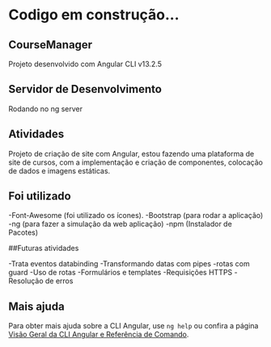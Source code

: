 # Codigo em construção...


## CourseManager

Projeto desenvolvido com Angular CLI v13.2.5

## Servidor de Desenvolvimento

Rodando no ng server

## Atividades
Projeto de criação de site com Angular, estou fazendo uma plataforma de site de cursos, com a implementação e criação de componentes, colocação de dados e imagens estáticas.

## Foi utilizado
-Font-Awesome (foi utilizado os ícones).
-Bootstrap (para rodar a aplicação)
-ng (para fazer a simulação da web aplicação)
-npm (Instalador de Pacotes)

##Futuras atividades

-Trata eventos databinding
-Transformando datas com pipes
-rotas com guard
-Uso de rotas
-Formulários e templates
-Requisições HTTPS 
-Resolução de erros

## Mais ajuda

Para obter mais ajuda sobre a CLI Angular, use `ng help` ou confira a página [Visão Geral da CLI Angular e Referência de Comando](https://angular.io/cli).

